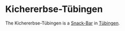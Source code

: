 # Kichererbse-Tübingen

The Kichererbse-Tübingen is a [Snack-Bar](200000001.md) in [Tübingen](2000001).